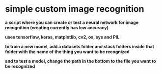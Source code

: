 # simple custom image recognition

**a script where you can create or test a neural network for image recognition (creating currently has low accuracy)**

**uses tensorflow, keras, matplotlib, cv2, os, sys and PIL**

**to train a new model, add a datasets folder and stack folders inside that folder with the name of the thing you want to be recognized**

**and to test a model, change the path in the bottom to the file you want to be recognized**
